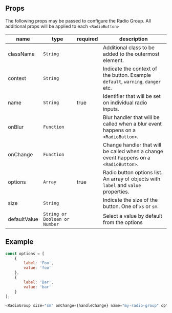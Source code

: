 ## Props

The following props may be passed to configure the Radio Group. All additional props will be applied to each `<RadioButton>`

| name      | type       | required | description                                                                          |
| --------- | ---------- | -------- | ------------------------------------------------------------------------------------ |
| className | `String`   |          | Additional class to be added to the outermost element.                               |
| context   | `String`   |          | Indicate the context of the button. Example `default`, `warning`, `danger` etc.      |
| name      | `String`   | true     | Identifier that will be set on individual radio inputs.                              |
| onBlur    | `Function` |          | Blur handler that will be called when a blur event happens on a `<RadioButton>`.     |
| onChange  | `Function` |          | Change handler that will be called when a change event happens on a `<RadioButton>`. |
| options   | `Array`    | true     | Radio button options list. An array of objects with `label` and `value` properties.  |
| size      | `String`   |          | Indicate the size of the button. One of `xs` or `sm`.                                |
| defaultValue | `String or Boolean or Number`|| Select a value by default from the options                                  |

## Example

```javascript
const options = [
    {
        label: 'Foo',
        value: 'foo'
    },
    {
        label: 'Bar',
        value: 'bar'
    }
];

<RadioGroup size="sm" onChange={handleChange} name="my-radio-group" options={options} />;
```
